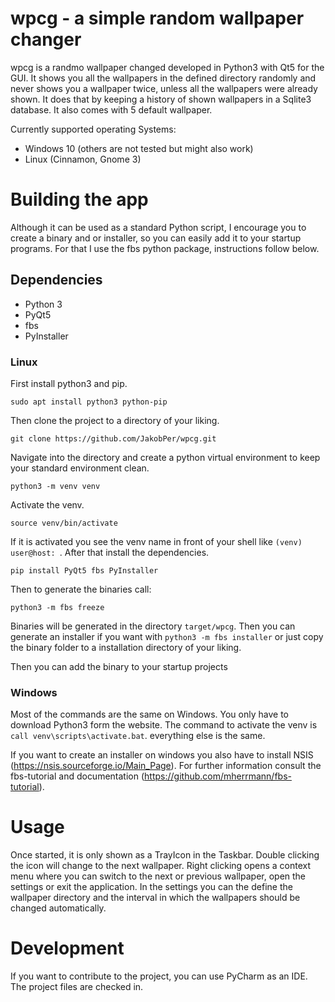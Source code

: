 # wpcg - a simple random wallpaper changer

wpcg is a randmo wallpaper changed developed in Python3 with Qt5 for the GUI. It shows you all the wallpapers in the defined directory randomly and never shows you a wallpaper twice, unless all the wallpapers were already shown. It does that by keeping a history of shown wallpapers in a Sqlite3 database. It also comes with 5 default wallpaper.

Currently supported operating Systems:
 * Windows 10 (others are not tested but might also work)
 * Linux (Cinnamon, Gnome 3)

# Building the app

Although it can be used as a standard Python script, I encourage you to create a binary and or installer, so you can easily add it to your startup programs. For that I use the fbs python package, instructions follow below.

## Dependencies

 * Python 3
 * PyQt5
 * fbs
 * PyInstaller
 
### Linux

First install python3 and pip.

`sudo apt install python3 python-pip`

Then clone the project to a directory of your liking.

`git clone https://github.com/JakobPer/wpcg.git`

Navigate into the directory and create a python virtual environment to keep your standard environment clean.

`python3 -m venv venv`

Activate the venv.

`source venv/bin/activate`

If it is activated you see the venv name in front of your shell like `(venv) user@host: `. After that install the dependencies.

`pip install PyQt5 fbs PyInstaller`

Then to generate the binaries call:

`python3 -m fbs freeze`

Binaries will be generated in the directory `target/wpcg`. Then you can generate an installer if you want with `python3 -m fbs installer` or just copy the binary folder to a installation directory of your liking.

Then you can add the binary to your startup projects

### Windows

Most of the commands are the same on Windows. You only have to download Python3 form the website. The command to activate the venv is `call venv\scripts\activate.bat`. everything else is the same.

If you want to create an installer on windows you also have to install NSIS (https://nsis.sourceforge.io/Main_Page). For further information consult the fbs-tutorial and documentation (https://github.com/mherrmann/fbs-tutorial). 

# Usage

Once started, it is only shown as a TrayIcon in the Taskbar. 
Double clicking the icon will change to the next wallpaper.
Right clicking opens a context menu where you can switch to the next or previous wallpaper, open the settings or exit the application.
In the settings you can the define the wallpaper directory and the interval in which the wallpapers should be changed automatically. 

# Development

If you want to contribute to the project, you can use PyCharm as an IDE. The project files are checked in.

